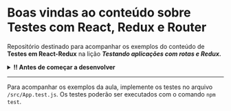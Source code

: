 # Boas vindas ao conteúdo sobre Testes com React, Redux e Router

Repositório destinado para acompanhar os exemplos do conteúdo de **Testes em React-Redux** na lição **_Testando aplicações com rotas e Redux._**

<details>
  <summary><strong>‼️ Antes de começar a desenvolver</strong></summary><br />

- Faça um [Fork](https://docs.github.com/pt/get-started/quickstart/fork-a-repo#forking-a-repository) ou utilizar o comando `git clone git@github.com:tryber/content-tests-react-redux-router.git` para clonar o repositório na sua máquina.

- Execute no terminal o comando `npm install` para instalar as dependências do projeto.

</details>

---

Para acompanhar os exemplos da aula, implemente os testes no arquivo `/src/App.test.js`. Os testes poderão ser executados com o comando `npm test`.
